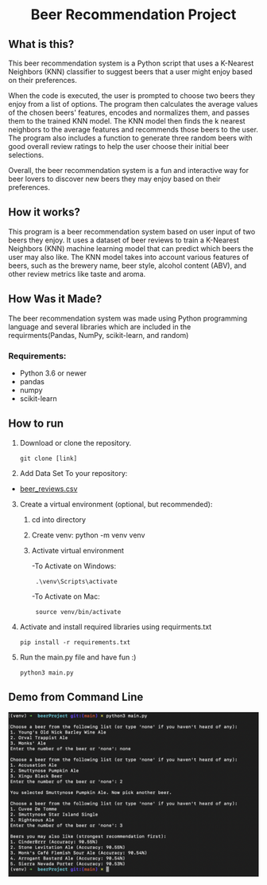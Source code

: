 <h1 align="center">Beer Recommendation Project</h1>


## What is this?

This beer recommendation system is a Python script that uses a K-Nearest Neighbors (KNN) classifier to suggest beers that a user might enjoy based on their preferences.

When the code is executed, the user is prompted to choose two beers they enjoy from a list of options. The program then calculates the average values of the chosen beers' features, encodes and normalizes them, and passes them to the trained KNN model. The KNN model then finds the k nearest neighbors to the average features and recommends those beers to the user. The program also includes a function to generate three random beers with good overall review ratings to help the user choose their initial beer selections.

Overall, the beer recommendation system is a fun and interactive way for beer lovers to discover new beers they may enjoy based on their preferences.


## How it works?
This program is a beer recommendation system based on user input of two beers they enjoy. It uses a dataset of beer reviews to train a K-Nearest Neighbors (KNN) machine learning model that can predict which beers the user may also like. The KNN model takes into account various features of beers, such as the brewery name, beer style, alcohol content (ABV), and other review metrics like taste and aroma. 



## How Was it Made?

The beer recommendation system was made using Python programming language and several libraries which are included in the requirments(Pandas, NumPy, scikit-learn, and random)

### Requirements:

- Python 3.6 or newer
- pandas
- numpy
- scikit-learn

## How to run

1. Download or clone the repository.
    ```
    git clone [link]
    ```

2. Add Data Set To your repository:

- [beer_reviews.csv](https://data.world/socialmediadata/beeradvocate/workspace/file?filename=beer_reviews.csv)

3. Create a virtual environment (optional, but recommended):

    1. cd into directory
    
    2. Create venv:
            python -m venv venv
     
    3. Activate virtual environment
            
        -To Activate on Windows:

            .\venv\Scripts\activate


        -To Activate on Mac:

            source venv/bin/activate

            
4. Activate and install required libraries using requirments.txt
    ```
    pip install -r requirements.txt
    ```

5. Run the main.py file and have fun :)
    ```
    python3 main.py
    ```
    
 ## Demo from Command Line
 
![My Image](samplePicture.png)
